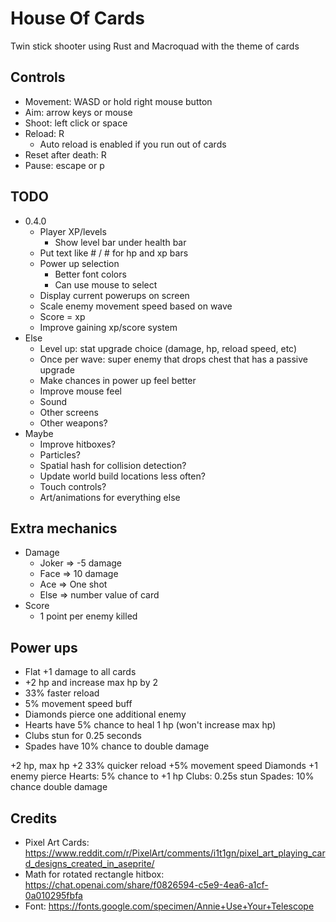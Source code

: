 # House Of Cards

Twin stick shooter using Rust and Macroquad with the theme of cards

## Controls

- Movement: WASD or hold right mouse button
- Aim: arrow keys or mouse
- Shoot: left click or space
- Reload: R
    - Auto reload is enabled if you run out of cards
- Reset after death: R
- Pause: escape or p

## TODO

- 0.4.0
	- Player XP/levels
		- Show level bar under health bar
	- Put text like # / # for hp and xp bars
	- Power up selection
		- Better font colors
		- Can use mouse to select
	- Display current powerups on screen
	- Scale enemy movement speed based on wave
	- Score = xp
	- Improve gaining xp/score system
- Else
	- Level up: stat upgrade choice (damage, hp, reload speed, etc)
	- Once per wave: super enemy that drops chest that has a passive upgrade
	- Make chances in power up feel better
    - Improve mouse feel
	- Sound
	- Other screens
    - Other weapons?
- Maybe
	- Improve hitboxes?
	- Particles?
	- Spatial hash for collision detection?
	- Update world build locations less often?
	- Touch controls?
    - Art/animations for everything else

## Extra mechanics

- Damage
	- Joker => -5 damage
	- Face => 10 damage
	- Ace => One shot
	- Else => number value of card
- Score
	- 1 point per enemy killed

## Power ups

- Flat +1 damage to all cards
- +2 hp and increase max hp by 2
- 33% faster reload
- 5% movement speed buff
- Diamonds pierce one additional enemy
- Hearts have 5% chance to heal 1 hp (won't increase max hp)
- Clubs stun for 0.25 seconds
- Spades have 10% chance to double damage


+2 hp, max hp +2
33% quicker reload
+5% movement speed
Diamonds +1 enemy pierce
Hearts: 5% chance to +1 hp
Clubs: 0.25s stun
Spades: 10% chance double damage

## Credits

- Pixel Art Cards: https://www.reddit.com/r/PixelArt/comments/i1t1gn/pixel_art_playing_card_designs_created_in_aseprite/
- Math for rotated rectangle hitbox: https://chat.openai.com/share/f0826594-c5e9-4ea6-a1cf-0a010295fbfa
- Font: https://fonts.google.com/specimen/Annie+Use+Your+Telescope
